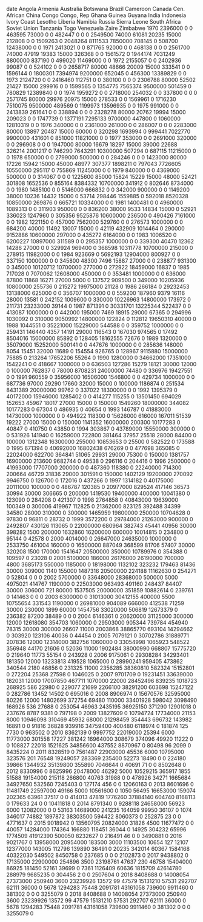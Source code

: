 date	Angola	Armenia	Australia	Botswana	Brazil	Cameroon	Canada	Cen. African	China	Congo	Congo,	Rep	Ghana	Guinea	Guyana	India	Indonesia	Ivory Coast	Lesotho	Liberia	Namibia	Russia	Sierra Leone	South Africa	Soviet Union	Tanzania	Togo	Venezuela	Zaire	Zimbabwe
1970	2396000	0	0	463595	73000	0	0	482447	0	0	0	2549500	74000	61081	20235	15000	212808	0	0	1509263	0	2048264	8111533	7850000	708145	0	508700	12438000	0	0
1971	2413021	0	0	871765	92000	0	0	468138	0	0	0	2561700	74000	47919	19383	15000	326368	0	0	1561572	0	1944174	7031249	8800000	837190	0	499020	11469000	0	0
1972	2155057	0	0	2402936	99087	0	0	524102	0	0	0	2658717	80000	48666	20009	15000	333541	0	0	1596144	0	1800301	7394974	9200000	652045	0	456300	13389829	0	0
1973	2124720	0	0	2416460	112751	0	0	380100	0	0	0	2306788	80000	52502	21427	15000	299916	0	0	1599565	0	1354775	7565374	9500000	501459	0	780829	12389840	0	0
1974	1959272	0	0	2718000	254032	0	0	337800	0	0	0	2571745	80000	29976	20975	15000	278533	0	0	1569961	0	1716230	7510075	9500000	489569	0	1199973	13596935	0	0
1975	991000	0	0	2413839	261641	0	0	338894	0	0	0	2328278	80000	20762	19994	15000	209023	0	0	1747739	0	1377191	7295133	9700000	447800	0	1060000	12810319	0	0
1976	340000	0	0	2361000	261000	0	0	286007	0	0	0	2283000	80000	13897	20487	15000	60000	0	320298	1693994	0	999441	7022770	9900000	431601	0	851000	11821000	0	0
1977	353000	0	0	2691000	320000	0	0	296908	0	0	0	1947000	80000	16679	18297	15000	39000	22688	326214	2001217	0	746290	7643291	10300000	507294	0	687115	11215000	0	0
1978	650000	0	0	2799000	500000	0	0	284246	0	0	0	1423000	80000	17226	15942	15000	45000	48977	307377	1898211	0	797043	7726605	10550000	295117	0	755869	11245000	0	0
1979	840000	0	0	4369000	500000	0	0	314067	0	0	0	1225600	85000	15824	15229	15000	48000	52421	301808	1652536	0	855164	8384332	10700000	341912	0	802646	8734000	0	0
1980	1485100	0	0	5146000	666832	0	0	342000	900000	0	0	1149200	38000	10236	14432	15000	0	53714	298446	1559885	0	592018	8520328	10850000	269876	0	665721	10334000	0	0
1981	1400481	0	0	4960000	1089313	0	0	311903	950000	0	0	836200	38000	9533	14834	15000	0	52921	336023	1247960	0	305356	9525876	10600000	236500	0	490426	7161000	0	0
1982	1221150	0	457000	7562000	529760	0	0	276573	1000000	0	0	684200	40000	11492	13007	15000	0	42119	432909	1014464	0	290000	9152886	10600000	297000	0	435272	6164000	0	0
1983	1006520	0	6200227	10897000	311589	0	0	295357	1000000	0	0	339300	40470	12362	14286	27000	0	0	329924	969400	0	368598	10311778	10700000	215000	0	278915	11982000	0	0
1984	923669	0	5692193	12904000	800927	0	0	337150	1000000	0	0	345800	48300	7496	15887	27000	0	0	238877	931300	0	345000	10120712	10700000	277000	0	272922	18459000	16837	0
1985	717028	0	7070062	12608000	450000	0	0	353481	1000000	0	0	636000	87800	11868	16271	27000	5000	0	137572	909500	0	349000	10205936	10800000	255736	0	215272	19975000	21128	0
1986	266184	0	29232453	13138000	625000	0	0	356707	1000000	0	0	559200	187960	9379	16116	28000	13581	0	242152	1009600	0	330000	10226963	14800000	173972	0	211731	23233000	39144	0
1987	871391	0	30331701	13225344	522437	0	0	413087	1000000	0	0	442000	195000	7469	18915	29000	67365	0	294996	1030092	0	310000	9050992	14800000	122824	0	112812	19650310	40000	0
1988	1044551	0	35221000	15229000	544588	0	0	359752	1000000	0	0	259431	146440	4357	14191	29000	116543	0	167030	974565	0	17492	8504016	15000000	85892	0	128405	18162555	72676	0
1989	1320000	0	35079000	15252000	500141	0	0	447676	1000000	0	0	285636	148000	8054	15451	32000	11689	0	154554	926765	0	128967	9115880	15000000	75885	0	213264	17652206	55264	0
1990	1280000	0	34662000	17351000	1542241	0	0	418667	1000000	0	0	636503	127286	15279	18121	30000	12000	0	100000	762837	0	78000	8708231	24000000	74480	0	336976	19427551	0	0
1991	960559	0	35956000	16506000	1546800	0	0	429734	1000000	0	0	687736	97000	29290	17660	32000	15000	0	100000	1186874	0	251534	8431389	20000000	99762	0	337022	18300000	0	0
1992	1395379	0	40172000	15946000	1285402	0	0	414277	115255	0	13501450	694029	152653	45967	18017	27000	15000	0	150000	1549260	18000000	344082	10177283	0	67304	0	486935	0	40654	0
1993	146787	0	41883000	14730000	1000000	0	0	494922	118300	0	15626000	616000	167011	51539	19222	27000	15000	0	150000	1141352	16000000	200300	10177283	0	40847	0	410750	0	43850	0
1994	303867	0	43789000	15550000	300000	0	0	531926	141940	0	16259000	722800	381464	37957	25518	28000	84400	0	100000	1312348	16300000	255000	10853653	0	25500	0	582522	0	173588	0
1995	671394	0	40692000	16802438	676269	0	0	477698	365085	0	22024000	622700	364841	51065	29931	29000	75300	0	150000	1381757	16900000	213600	9682744	0	49538	0	296116	0	204416	0
1996	2500000	0	41993000	17707000	200000	0	0	487360	118380	0	22240000	714300	200664	46729	31836	29000	301591	0	150000	1402129	19200000	270092	9946750	0	126700	0	172016	0	437266	0
1997	1314182	0	40175000	20111000	100000	0	0	486787	120385	0	20977000	829524	417146	36573	30994	30000	306665	0	200000	1419530	19400000	400000	10041380	0	123090	0	284208	0	421307	0
1998	2764858	0	40843000	19639000	100349	0	300006	419967	112825	0	21362000	823125	392488	34399	34580	28000	310000	0	300000	1465959	19800000	250000	10704628	0	97830	0	96811	0	28732	0
1999	3572200	0	29784000	21263000	900000	0	2492807	430126	113065	0	22000000	680964	382743	45441	40956	30000	398282	1500	200000	1632860	16200000	600000	10014815	0	234800	0	95144	0	42578	0
2000	4014000	0	26647000	24635000	1000000	0	2533750	461004	160000	0	16500000	887049	368599	81706	57407	30000	320208	1500	170000	1541647	20500000	350000	10789976	0	354388	0	109597	0	23028	0
2001	5100000	186000	26176000	26190000	700000	4800	3685173	550000	1185000	0	18198000	1132102	323232	179463	81436	30000	309000	1140	155000	1487316	20500000	224188	11162630	0	254271	0	52804	0	0	0
2002	5700000	0	33648000	28368000	500000	5000	4975021	414767	1190000	0	22503000	963493	491160	248437	84407	30000	306000	721	80000	1537505	20000000	351859	10882614	0	239761	0	141463	0	0	0
2003	6300000	0	31013000	30412155	400000	5500	10755654	331543	1190000	0	26981000	904089	666000	412538	71259	30000	230000	1899	60000	1454756	33020000	506819	12673379	0	236382	87200	38489	0	0	0
2004	6146361	0	20620000	31125000	300000	12000	12618080	354703	1060000	0	29503000	905344	739784	454940	78315	30000	300000	26607	11000	2003868	38865770	693104	14294662	0	303920	123106	40036	0	44454	0
2005	7079121	0	30702786	31889771	207836	12000	12314000	382756	1060000	0	33054998	1065923	548522	356948	44170	21606	0	52036	11000	1902484	38000990	668807	15775720	0	219640	11773	55154	0	243928	0
2006	9175061	0	29308284	34293401	181350	12000	13233813	419528	1065000	0	28990241	959405	473862	340544	2180	46856	0	231325	11000	2356285	38360810	582324	15152801	0	272204	25368	27598	0	1046025	0
2007	9701709	0	19231451	33639000	182031	12000	17007850	467711	1070000	22000	28452496	839235	1018723	268925	586	22980	0	229077	21699	2266100	38291200	603698	15247122	0	282786	13452	14502	0	695016	0
2008	8906974	0	15670576	32595000	80226	12000	14802699	372754	69480	110000	33401928	598042	3098490	168926	536	27688	0	253054	46963	2435195	36925150	371290	12901018	0	237676	8787	9381	0	797198	0
2009	13827609	0	10794724	17734000	21153	8000	10946098	310469	45932	68000	21298459	354443	696732	143982	16891	0	0	91816	36828	939916	34759400	400480	6118974	0	181874	125	7730	0	963502	0
2010	8362139	0	9997752	22019000	25394	6000	11773000	301558	17227	381242	16964000	308679	374096	49920	11222	0	0	108827	22018	1521625	34856600	437552	8870967	0	80498	96	2099	0	8435224	0
2011	8328519	0	7561487	22903000	45536	6000	10795000	323576	201	76548	19249057	283369	235400	52273	18490	0	0	224180	39866	1344932	35139800	355890	7046644	0	40691	71	0	0	8502648	0
2012	8330996	0	8625996	20478000	46292	5000	10529215	365917	1855	51588	19154000	215118	266800	40763	31988	0	0	478926	34271	1665684	34927650	532560	7245403	0	127174	456	0	0	12060163	0
2013	8601696	0	11481749	22597000	49166	5000	10561600	0	1050	56495	16653000	159074	202365	63961	37517	0	0	414013	47819	1776260	37884140	604740	8168113	0	179633	24	0	0	10411818	0
2014	8791340	0	9288118	24658000	56923	6000	12082000	0	0	53163	14689000	241235	164059	99950	36107	0	1074	346017	74882	1897872	38303500	594422	8060373	0	252875	23	0	0	4771637	0
2015	9018942	0	13560795	20824000	31826	4500	11677472	0	0	40057	14284000	174364	166880	118451	36044	0	14925	304232	65996	1774509	41912390	500050	8232627	0	216491	46	0	0	3490881	0
2016	9021767	0	13958000	20954000	183500	3000	11103500	10654	127	12107	12377000	143005	112796	139890	36491	0	20235	342014	60367	1584168	40322030	549502	8450758	0	237685	0	0	0	2102873	0
2017	9438802	0	17135000	22900000	254896	3500	23198761	47637	230	46758	15404000	86925	181450	52161	39699	0	7361	1126409	60636	1815709	42614780	288979	9685235	0	304456	2	0	0	2507604	0
2018	8408688	0	14008054	27373000	250940	3600	23239926	13572	99	47579	15131210	57531	292707	62111	36000	0	5678	1294283	75448	2091781	43161058	739600	9911460	0	381302	0	0	0	3255079	0
2018	8408688	0	14008054	27373000	250940	3600	23239926	13572	99	47579	15131210	57531	292707	62111	36000	0	5678	1294283	75448	2091781	43161058	739600	9911460	0	381302	0	0	0	3255079	0



